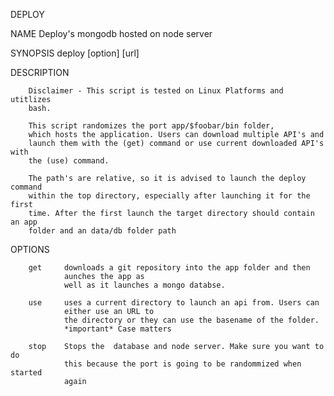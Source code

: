 
DEPLOY


NAME
		Deploy's mongodb hosted on node server


SYNOPSIS
		deploy [option] [url]


DESCRIPTION

		Disclaimer - This script is tested on Linux Platforms and utitlizes
		bash.

		This script randomizes the port app/$foobar/bin folder, 
		which hosts the application. Users can download multiple API's and
		launch them with the (get) command or use current downloaded API's with
		the (use) command.

		The path's are relative, so it is advised to launch the deploy command
		within the top directory, especially after launching it for the first
		time. After the first launch the target directory should contain an app
		folder and an data/db folder path

OPTIONS

		get		downloads a git repository into the app folder and then 
				aunches the app as 
				well as it launches a mongo databse. 

		use 	uses a current directory to launch an api from. Users can
				either use an URL to
				the directory or they can use the basename of the folder. 
				*important* Case matters

		stop	Stops the  database and node server. Make sure you want to do
				this because the port is going to be randommized when started 
				again
